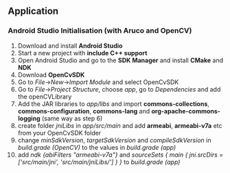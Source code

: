 ## Application

### Android Studio Initialisation (with Aruco and OpenCV)

1. Download and install **Android Studio**
2. Start a new project with **include C++ support**
3. Open Android Studio and go to the **SDK Manager** and install **CMake** and **NDK**
4. Download **OpenCvSDK**
5. Go to *File*->*New*->*Import Module* and select OpenCvSDK
6. Go to *File*->*Project Structure*, choose *app*, go to *Dependencies* and add the openCVLibrary
7. Add the JAR libraries to *app/libs* and import **commons-collections**, **commons-configuration**, **commons-lang** and **org-apache-commons-logging** (same way as step 6)
8. create folder *jniLibs* in *app/src/main* and add **armeabi**, **armeabi-v7a** etc from your OpenCvSDK folder
9. change *minSdkVersion*, *targetSdkVersion* and *compileSdkVersion* in *build.grade (OpenCV)* to the values in *build.grade (app)*
10. add  *ndk {abiFilters "armeabi-v7a"}* and *sourceSets { main { jni.srcDirs = ['src/main/jni', 'src/main/jniLibs/'] } }* to *build.grade (app)*